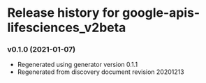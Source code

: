 # Release history for google-apis-lifesciences_v2beta

### v0.1.0 (2021-01-07)

* Regenerated using generator version 0.1.1
* Regenerated from discovery document revision 20201213

